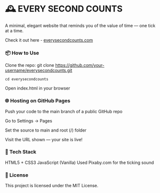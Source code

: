# 🕰️ EVERY SECOND COUNTS
A minimal, elegant website that reminds you of the value of time — one tick at a time.

Check it out here - [everysecondcounts.com](https://vijaya22.github.io/everysecondcounts/)


### 📦 How to Use
Clone the repo:
git clone https://github.com/your-username/everysecondcounts.git

```cd everysecondcounts```

Open index.html in your browser

### 🌐 Hosting on GitHub Pages
Push your code to the main branch of a public GitHub repo

Go to Settings → Pages

Set the source to main and root (/) folder

Visit the URL shown — your site is live!

### 🔧 Tech Stack
HTML5 + CSS3
JavaScript (Vanilla)
Used Pixaby.com for the ticking sound

### 📃 License
This project is licensed under the MIT License.
